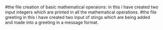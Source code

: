 #the file creation of basic mathematical operaions:
in this i have created two input integers which are printed in all the mathematical operations.
#the file greeting
in this i have created two input of stings which are being added and made into a greeting in a message format.
